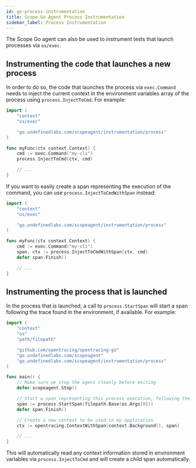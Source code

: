 ```yaml
---
id: go-process-instrumentation
title: Scope Go Agent Process Instrumentation
sidebar_label: Process Instrumentation
---
```



The Scope Go agent can also be used to instrument tests that launch processes via `os/exec`.


## Instrumenting the code that launches a new process

In order to do so, the code that launches the process via `exec.Command` needs to inject the current context in the
environment variables array of the process using `process.InjectToCmd`. For example:

```go
import (
    "context"
    "os/exec"

    "go.undefinedlabs.com/scopeagent/instrumentation/process"
)

func myFunc(ctx context.Context) {
    cmd := exec.Command("my-cli")
    process.InjectToCmd(ctx, cmd)

    // ...
}
```

If you want to easily create a span representing the execution of the command, you can use `process.InjectToCmdWithSpan` instead:

```go
import (
    "context"
    "os/exec"

    "go.undefinedlabs.com/scopeagent/instrumentation/process"
)

func myFunc(ctx context.Context) {
    cmd := exec.Command("my-cli")
    span, ctx := process.InjectToCmdWithSpan(ctx, cmd)
    defer span.Finish()

    // ...
}
```


## Instrumenting the process that is launched

In the process that is launched, a call to `process.StartSpan` will start a span following the trace found in the environment, if available.
For example:

```go
import (
    "context"
    "os"
    "path/filepath"

    "github.com/opentracing/opentracing-go"
    "go.undefinedlabs.com/scopeagent"
    "go.undefinedlabs.com/scopeagent/instrumentation/process"
)

func main() {
    // Make sure we stop the agent cleanly before exiting
    defer scopeagent.Stop()

    // Start a span representing this process execution, following the trace found in the environment (if available)
    span := process.StartSpan(filepath.Base(os.Args[0]))
    defer span.Finish()

    // Create a new context to be used in my application
    ctx := opentracing.ContextWithSpan(context.Background(), span)

    // ...
}
```

This will automatically read any context information stored in environment variables via `process.InjectToCmd` and
will create a child span automatically.
